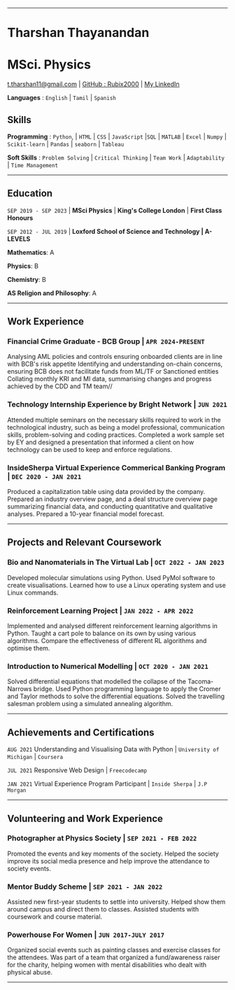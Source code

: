 
-------------------------------

# Tharshan Thayanandan 

# MSci. Physics

<div id="webaddress">
<a href="t.tharshan11@gmail.com">t.tharshan11@gmail.com</a>
&#124; <a href="https://github.com/Rubix2000">GitHub : Rubix2000</a>
&#124; <a href="https://www.linkedin.com/in/tharshan-thayanandan/">My LinkedIn</a>
</div>

**Languages** : `English` &#124; `Tamil` &#124; `Spanish`

## Skills
**Programming** : `Python`, &#124; `HTML` &#124; `CSS` &#124; `JavaScript` &#124;`SQL` &#124; `MATLAB` &#124; `Excel` &#124; `Numpy` &#124; `Scikit-learn` &#124; `Pandas` &#124; `seaborn` &#124; `Tableau`

**Soft Skills** : `Problem Solving` &#124; `Critical Thinking` &#124; `Team Work` &#124; `Adaptability` &#124; `Time Management`


-------------------------------

## Education

`SEP 2019 - SEP 2023` &#124; **MSci Physics** &#124;
**King's College London** &#124;
**First Class Honours**

`SEP 2012 - JUL 2019` &#124; **Loxford School of Science and Technology &#124; A-LEVELS**  

**Mathematics**: A  

**Physics**: B  

**Chemistry**: B  

**AS Religion and Philosophy**: A  

-------------------------------


## Work Experience

### **Financial Crime Graduate - BCB Group** &#124; `APR 2024-PRESENT`
Analysing AML policies and controls ensuring onboarded clients are in line with BCB's risk appetite  Identifying and understanding on-chain concerns, ensuring BCB does not facilitate funds from ML/TF or Sanctioned entities  Collating monthly KRI and MI data, summarising changes and progress achieved by the CDD and TM team//

### **Technology Internship Experience by Bright Network** &#124; `JUN 2021`

Attended multiple seminars on the necessary skills required to work in the technological industry, such as being a model professional, communication skills, problem-solving and coding practices.
Completed a work sample set by EY and designed a presentation that informed a client on how technology can be used to keep and enforce regulations.

### **InsideSherpa Virtual Experience Commerical Banking Program** &#124; `DEC 2020 - JAN 2021`

Produced a capitalization table using data provided by the company. Prepared an industry overview page, and a deal structure overview page summarizing financial data, and conducting quantitative and qualitative analyses. Prepared a 10-year financial model forecast.

-------------------------------

## Projects and Relevant Coursework 

### **Bio and Nanomaterials in The Virtual Lab** &#124; `OCT 2022 - JAN 2023`

Developed molecular simulations using Python. Used PyMol software to create visualisations. Learned how to use a Linux operating system and use Linux commands.

### **Reinforcement Learning Project** &#124; `JAN 2022 - APR 2022`

Implemented and analysed different reinforcement learning algorithms in Python. Taught a cart pole to balance on its own by using various algorithms. Compare the effectiveness of different RL algorithms and optimise them.

### **Introduction to Numerical Modelling** &#124; `OCT 2020 - JAN 2021`

Solved differential equations that modelled the collapse of the Tacoma- Narrows bridge. Used Python programming language to apply the Cromer and Taylor methods to solve the differential equations. Solved the travelling salesman problem using a simulated annealing algorithm.

-------------------------------
## Achievements and Certifications

`AUG 2021` Understanding and Visualising Data with Python &#124; `University of Michigan` &#124; `Coursera`

`JUL 2021` Responsive Web Design &#124; `Freecodecamp` 

`JAN 2021` Virtual Experience Program Participant &#124; `Inside Sherpa` &#124; `J.P Morgan`

-------------------------------
## Volunteering and Work Experience

### **Photographer at Physics Society** &#124; `SEP 2021 - FEB 2022`

Promoted the events and key moments of the society. Helped the society improve its social media presence and help improve the attendance to society events.

### **Mentor Buddy Scheme** &#124; `SEP 2021 - JAN 2022`

Assisted new first-year students to settle into university. Helped show them around campus and direct them to classes. Assisted students with coursework and course material.

### **Powerhouse For Women** &#124; `JUN 2017-JULY 2017`

Organized social events such as painting classes and exercise classes for the attendees. Was part of a team that organized a fund/awareness raiser for the charity, helping women with mental disabilities who dealt with physical abuse.

-------------------------------

